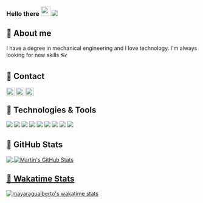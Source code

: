 ### Hello there <img src="https://media.giphy.com/media/hvRJCLFzcasrR4ia7z/giphy.gif" width="25px"> ![](https://visitor-badge.glitch.me/badge?page_id=mayaragualberto.mayaragualberto)

## :woman: About me                
I have a degree in mechanical engineering and I love technology. I'm always looking for new skills :eyeglasses: 

## 📲 Contact
<a href="https://discord.com/channels/@me">
  <img align="left" alt="MayaraGualberto Discord" width="22px" src="https://raw.githubusercontent.com/peterthehan/peterthehan/master/assets/discord.svg" />
</a>

<a href="https://twitter.com/srtagualberto">
  <img align="left" alt="MayaraGualberto | Twitter" width="22px" src="https://raw.githubusercontent.com/peterthehan/peterthehan/master/assets/twitter.svg" />
</a>

<a href="https://www.linkedin.com/in/mayara-gualberto-70b96a118/">
  <img align="left" alt="MayaraGualberto LinkedIN" width="22px" src="https://raw.githubusercontent.com/peterthehan/peterthehan/master/assets/linkedin.svg" />
</a> 

<br />

## 🔧 Technologies & Tools
![](https://img.shields.io/badge/Code-Python-informational?style=flat&logo=#3776AB&logoColor=white&color=B0C4DE)
![](https://img.shields.io/badge/Code-Java-informational?style=flat&logo=#007396&logoColor=white&color=B0C4DE)
![](https://img.shields.io/badge/Code-C++-informational?style=flat&logo=#00599C&logoColor=white&color=B0C4DE)
![](https://img.shields.io/badge/Design-SolidWorks-informational?style=flat&logo=#19A974&logoColor=white&color=B0C4DE)
![](https://img.shields.io/badge/Design-Inventor-informational?style=flat&logo=#19A974&logoColor=white&color=B0C4DE)
![](https://img.shields.io/badge/Design-Fusion360-informational?style=flat&logo=#19A974&logoColor=white&color=B0C4DE)
![](https://img.shields.io/badge/Design-AutoCAD-informational?style=flat&logo=#19A974&logoColor=white&color=B0C4DE)
![](https://img.shields.io/badge/Design-Illustrator-informational?style=flat&logo=#FF9A00&logoColor=white&color=B0C4DE)
![](https://img.shields.io/badge/Design-Photoshop-informational?style=flat&logo=#31A8FF&logoColor=white&color=B0C4DE)

## :memo: GitHub Stats
<a href="https://github.com/mayaragualberto/mayaragualberto">
  <img align="center" src="https://github-readme-stats.vercel.app/api/top-langs/?username=mayaragualberto&hide=java,html&title_color=ffffff&text_color=c9cacc&icon_color=2bbc8a&bg_color=1d1f21" />


<a href="https://github.com/MartinHeinz/MartinHeinz">
  <img align="center" src="https://github-readme-stats.vercel.app/api?username=mayaragualberto&show_icons=true&line_height=27&count_private=true&title_color=ffffff&text_color=c9cacc&icon_color=2bbc8a&bg_color=1d1f21" alt="Martin's GitHub Stats" />

## :memo: Wakatime Stats
<!--START_SECTION:waka-->
[![mayaragualberto's wakatime stats](https://github-readme-stats.vercel.app/api/wakatime?username=mayaragualberto)](https://github.com/anuraghazra/github-readme-stats)
<!--END_SECTION:waka-->

<!--
**mayaragualberto/mayaragualberto** is a ✨ _special_ ✨ repository because its `README.md` (this file) appears on your GitHub profile.

Here are some ideas to get you started:

- 🔭 I’m currently working on ...
- 🌱 I’m currently learning ...
- 👯 I’m looking to collaborate on ...
- 🤔 I’m looking for help with ...
- 💬 Ask me about ...
- 📫 How to reach me: ...
- 😄 Pronouns: ...
- ⚡ Fun fact: ...
-->
